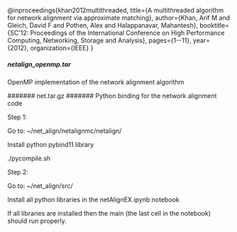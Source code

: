 
@inproceedings{khan2012multithreaded,
  title={A multithreaded algorithm for network alignment via approximate matching},
  author={Khan, Arif M and Gleich, David F and Pothen, Alex and Halappanavar, Mahantesh},
  booktitle={SC'12: Proceedings of the International Conference on High Performance Computing, Networking, Storage and Analysis},
  pages={1--11},
  year={2012},
  organization={IEEE}
}


##### netalign_openmp.tar
OpenMP implementation of the network alignment algorithm


####### net.tar.gz
####### Python binding for the network alignment code

Step 1:
 
Go to:  ~/net_align/netalignmc/netalign/

Install python pybind11 library

./pycompile.sh
 
Step 2:

Go to: ~/net_align/src/

Install all python libraries in the netAlignEX.ipynb notebook

If all libraries are installed then the main (the last cell in the notebook) should run properly.

